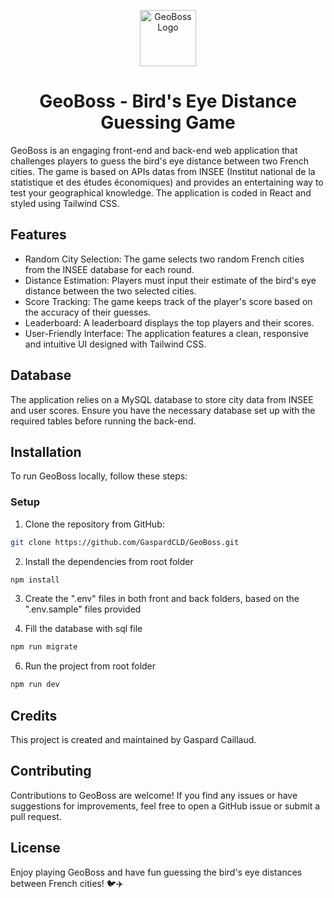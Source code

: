 <p align="center">
  <img src="./frontend/src/assets/geoguess_logo.ico" alt="GeoBoss Logo" width="90px" height="90px">
</p>

<h1 align="center">GeoBoss - Bird's Eye Distance Guessing Game</h1>


GeoBoss is an engaging front-end and back-end web application that challenges players to guess the bird's eye distance between two French cities. The game is based on APIs datas from INSEE (Institut national de la statistique et des études économiques) and provides an entertaining way to test your geographical knowledge. The application is coded in React and styled using Tailwind CSS.

## Features

- Random City Selection: The game selects two random French cities from the INSEE database for each round.
- Distance Estimation: Players must input their estimate of the bird's eye distance between the two selected cities.
- Score Tracking: The game keeps track of the player's score based on the accuracy of their guesses.
- Leaderboard: A leaderboard displays the top players and their scores.
- User-Friendly Interface: The application features a clean, responsive and intuitive UI designed with Tailwind CSS.

## Database

The application relies on a MySQL database to store city data from INSEE and user scores. Ensure you have the necessary database set up with the required tables before running the back-end.

## Installation

To run GeoBoss locally, follow these steps:

###  Setup

1. Clone the repository from GitHub:

```bash
git clone https://github.com/GaspardCLD/GeoBoss.git
```

2. Install the dependencies from root folder

```bash
npm install
```

3. Create the ".env" files in both front and back folders, based on the ".env.sample" files provided

4. Fill the database with sql file

```bash
npm run migrate
```   

6. Run the project from root folder

```bash
npm run dev
```

## Credits

This project is created and maintained by Gaspard Caillaud.

## Contributing

Contributions to GeoBoss are welcome! If you find any issues or have suggestions for improvements, feel free to open a GitHub issue or submit a pull request.

## License

Enjoy playing GeoBoss and have fun guessing the bird's eye distances between French cities! 🐦✈️


